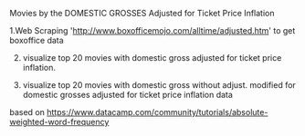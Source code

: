 Movies by the DOMESTIC GROSSES Adjusted for Ticket Price Inflation

1.Web Scraping 'http://www.boxofficemojo.com/alltime/adjusted.htm' to get boxoffice data

2. visualize top 20 movies with domestic gross adjusted for ticket price inflation.

3. visualize top 20 movies with domestic gross without adjust. modified for domestic grosses adjusted for ticket price inflation data 

based on https://www.datacamp.com/community/tutorials/absolute-weighted-word-frequency
